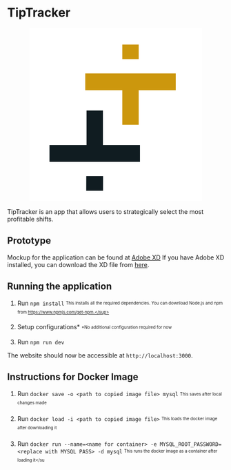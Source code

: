 # TipTracker

<p align="center">
    <img src="docs/tip-tracker-logo.png" alt="TipTracker Logo" />
</p>

TipTracker is an app that allows users to strategically select the most profitable shifts.

## Prototype
Mockup for the application can be found at [Adobe XD](https://xd.adobe.com/view/c908069f-5a1f-4986-9a9e-ffe590407367-9c5b/?fullscreen)
If you have Adobe XD installed, you can download the XD file from [here](https://github.com/JIA-0302/TipTracker/blob/main/app-docs/TipTracker.xd).

## Running the application
1. Run `npm install`
    <sub><sup>This installs all the required dependencies. You can download Node.js and npm from https://www.npmjs.com/get-npm.</sup></sub>

2. Setup configurations*
    <sub><sup>*No additional configuration required for now</sup></sub>

3. Run `npm run dev`

The website should now be accessible at `http://localhost:3000`.

## Instructions for Docker Image
1. Run `docker save -o <path to copied image file> mysql`
    <sub><sup>This saves after local changes made</sup><sub>

2. Run `docker load -i <path to copied image file>`
    <sub><sup>This loads the docker image after downloading it</sup><sub>

3. Run `docker run --name=<name for container> -e MYSQL_ROOT_PASSWORD=<replace with MYSQL PASS> -d mysql`
    <sub><sup>This runs the docker image as a container after loading it</su
    
